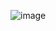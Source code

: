 ![image](https://github.com/Cassiana13/CalculadoraIMC/assets/100693203/e49bfe0b-36b6-4a6a-b3a4-2f675debe5b1)
